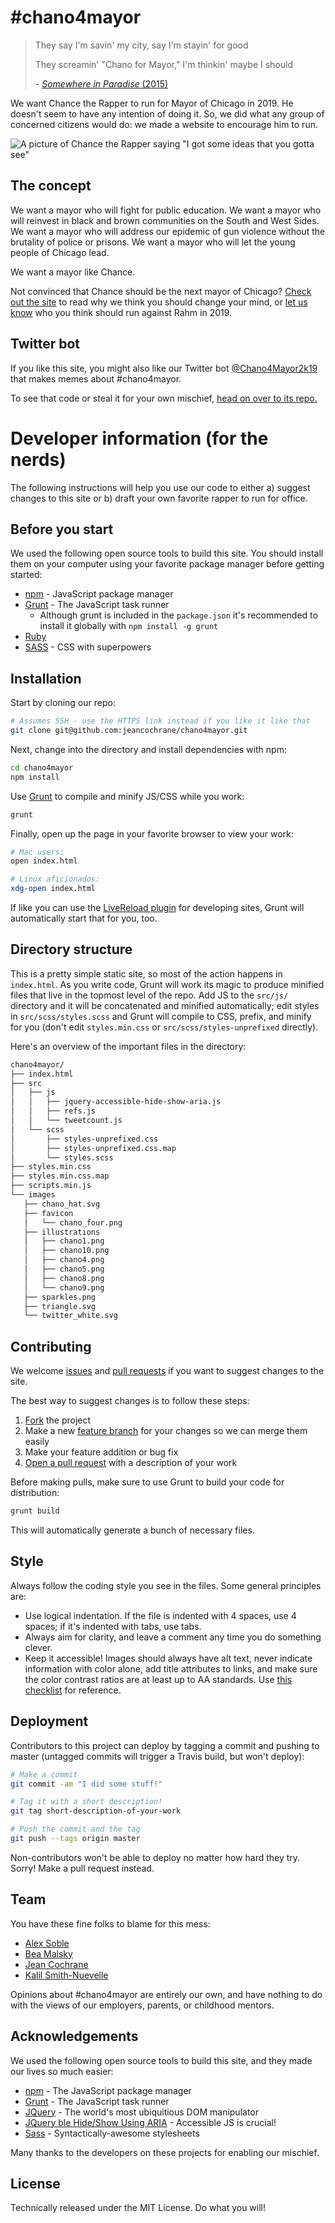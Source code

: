 # #chano4mayor

> They say I'm savin' my city, say I'm stayin' for good
>
> They screamin' "Chano for Mayor," I'm thinkin' maybe I should
>
>\- [*Somewhere in Paradise* (2015)](https://soundcloud.com/chancetherapper/somewhere-in-paradise-ft-jeremih-r-kelly-1)

We want Chance the Rapper to run for Mayor of Chicago in 2019. He doesn't seem to have any intention of doing it. So, we did what any group of concerned citizens would do: we made a website to encourage him to run.

![A picture of Chance the Rapper saying "I got some ideas that you gotta see"](https://cloud.githubusercontent.com/assets/14170650/24591169/860cb7cc-17c0-11e7-8450-b549622df7fe.png)

## The concept

We want a mayor who will fight for public education. We want a mayor who will reinvest in black and brown communities on the South and West Sides. We want a mayor who will address our epidemic of gun violence without the brutality of police or prisons. We want a mayor who will let the young people of Chicago lead.

We want a mayor like Chance.

Not convinced that Chance should be the next mayor of Chicago? [Check out the site](https://chano4mayor.com/) to read why we think you should change your mind, or [let us know](https://twitter.com/chano4mayor2k19) who you think should run against Rahm in 2019.

## Twitter bot

If you like this site, you might also like our Twitter bot [@Chano4Mayor2k19](https://twitter.com/chano4mayor2k19) that makes memes about #chano4mayor.

To see that code or steal it for your own mischief, [head on over to its repo.](https://github.com/jeancochrane/chanomemes)

# Developer information (for the nerds)

The following instructions will help you use our code to either a) suggest changes to this site or b) draft your own favorite rapper to run for office.

## Before you start

We used the following open source tools to build this site. You should install them on your computer using your favorite package manager before getting started:

- [npm](https://docs.npmjs.com/getting-started/installing-node) - JavaScript package manager
- [Grunt](https://gruntjs.com/) - The JavaScript task runner
  - Although grunt is included in the `package.json` it's recommended to install it globally with `npm install -g grunt`
- [Ruby](https://www.ruby-lang.org/)
- [SASS](http://sass-lang.com/install) - CSS with superpowers

## Installation

Start by cloning our repo:

```bash
# Assumes SSH - use the HTTPS link instead if you like it like that
git clone git@github.com:jeancochrane/chano4mayor.git
```

Next, change into the directory and install dependencies with npm:

```bash
cd chano4mayor
npm install
```

Use [Grunt](https://gruntjs.com/) to compile and minify JS/CSS while you work:

```bash
grunt
```

Finally, open up the page in your favorite browser to view your work:

```bash
# Mac users:
open index.html

# Linux aficionados:
xdg-open index.html
```

If like you can use the [LiveReload plugin](https://chrome.google.com/webstore/detail/livereload/jnihajbhpnppcggbcgedagnkighmdlei) for developing sites, Grunt will automatically start that for you, too.

## Directory structure

This is a pretty simple static site, so most of the action happens in `index.html`. As you write code, Grunt will work its magic to produce minified files that live in the topmost level of the repo. Add JS to the `src/js/` directory and it will be concatenated and minified automatically; edit styles in `src/scss/styles.scss` and Grunt will compile to CSS, prefix, and minify for you (don't edit `styles.min.css` or `src/scss/styles-unprefixed` directly).

Here's an overview of the important files in the directory:

```bash
chano4mayor/
├── index.html
├── src
│   ├── js
│   │   ├── jquery-accessible-hide-show-aria.js
│   │   ├── refs.js
│   │   └── tweetcount.js
│   └── scss
│       ├── styles-unprefixed.css
│       ├── styles-unprefixed.css.map
│       └── styles.scss
├── styles.min.css
├── styles.min.css.map
├── scripts.min.js
└── images
   ├── chano_hat.svg
   ├── favicon
   │   └── chano_four.png
   ├── illustrations
   │   ├── chano1.png
   │   ├── chano10.png
   │   ├── chano4.png
   │   ├── chano5.png
   │   ├── chano8.png
   │   └── chano9.png
   ├── sparkles.png
   ├── triangle.svg
   └── twitter_white.svg

```

## Contributing

We welcome [issues](https://github.com/jeancochrane/chano4mayor/issues) and [pull requests](https://github.com/jeancochrane/chano4mayor/pulls) if you want to suggest changes to the site. 

The best way to suggest changes is to follow these steps:

1. [Fork](https://help.github.com/articles/fork-a-repo/) the project
2. Make a new [feature branch](https://gist.github.com/digitaljhelms/4287848#feature-branches) for your changes so we can merge them easily
3. Make your feature addition or bug fix
4. [Open a pull request](https://help.github.com/articles/creating-a-pull-request/) with a description of your work

Before making pulls, make sure to use Grunt to build your code for distribution:

```bash
grunt build
```

This will automatically generate a bunch of necessary files.

## Style

Always follow the coding style you see in the files. Some general principles are: 
 - Use logical indentation. If the file is indented with 4 spaces, use 4 spaces; if it's indented with tabs, use tabs.
 - Always aim for clarity, and leave a comment any time you do something clever.
 - Keep it accessible! Images should always have alt text, never indicate information with color alone, add title attributes to links, and make sure the color contrast ratios are at least up to AA standards. Use [this checklist](http://webaim.org/standards/wcag/checklist) for reference.

## Deployment

Contributors to this project can deploy by tagging a commit and pushing to master (untagged commits will trigger a Travis build, but won't deploy):

```bash
# Make a commit
git commit -am "I did some stuff!"

# Tag it with a short description!
git tag short-description-of-your-work

# Push the commit and the tag
git push --tags origin master
```

Non-contributors won't be able to deploy no matter how hard they try. Sorry! Make a pull request instead.

## Team

You have these fine folks to blame for this mess:

- [Alex Soble](https://github.com/alexsoble)
- [Bea Malsky](https://github.com/beamalsky)
- [Jean Cochrane](https://github.com/jeancochrane)
- [Kalil Smith-Nuevelle](https://github.com/kalilsn)

Opinions about #chano4mayor are entirely our own, and have nothing to do with the views of our employers, parents, or childhood mentors. 

## Acknowledgements

We used the following open source tools to build this site, and they made our lives so much easier:

- [npm](https://npmjs.com/) - The JavaScript package manager
- [Grunt](https://gruntjs.com/) - The JavaScript task runner
- [JQuery](https://jquery.com/) - The world's most ubiquitious DOM manipulator
- [JQuery 
ble Hide/Show Using ARIA](https://github.com/nico3333fr/jquery-accessible-hide-show-aria) - Accessible JS is crucial!
- [Sass](http://sass-lang.com/) - Syntactically-awesome stylesheets

Many thanks to the developers on these projects for enabling our mischief.

## License

Technically released under the MIT License. Do what you will!

